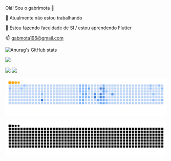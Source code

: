 Olá! Sou o gabrimota 👋

🔭 Atualmente não estou trabalhando

🌱 Estou fazendo faculdade de SI / estou aprendendo Flutter

📫 gabmota196@gmail.com




 ![Anurag's GitHub stats](https://github-readme-stats.vercel.app/api?username=gabrimota&show_icons=true&theme=tokyonight) 
     <div>
     <img height="140em" src="https://github-readme-stats.vercel.app/api/top-langs/?username=gabrimota&layout=compact&langs_count=7&theme=tokyonight"/>
  </a>
</div>

<div> 
  <a href="https://www.instagram.com/bomfim_gab/" align="left" target="_blank"><img src="https://img.shields.io/badge/-Instagram-%23E4405F?style=for-the-badge&logo=instagram&logoColor=white" target="_blank"></a>
  <a href="https://www.linkedin.com/in/gabriel-bomfim-mota-da-silva-38a525258/" target="_blank"><img src="https://img.shields.io/badge/-LinkedIn-%230077B5?style=for-the-badge&logo=linkedin&logoColor=white" target="_blank"></a> 
  
</div>


![snake gif](https://github.com/gabrimota/gabrimota/blob/output/github-contribution-grid-snake.gif)

![snake gif](https://github.com/gabrimota/gabrimota/blob/output/github-contribution-grid-snake.svg)
